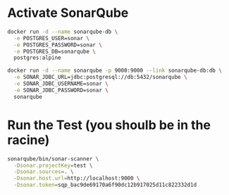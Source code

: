 
# Activate SonarQube

```bash
docker run -d --name sonarqube-db \
  -e POSTGRES_USER=sonar \
  -e POSTGRES_PASSWORD=sonar \
  -e POSTGRES_DB=sonarqube \
  postgres:alpine
```

```bash
docker run -d --name sonarqube -p 9000:9000 --link sonarqube-db:db \
  -e SONAR_JDBC_URL=jdbc:postgresql://db:5432/sonarqube \
  -e SONAR_JDBC_USERNAME=sonar \
  -e SONAR_JDBC_PASSWORD=sonar \
  sonarqube
```

# Run the Test (you shoulb be in the racine)

```bash
sonarqube/bin/sonar-scanner \
  -Dsonar.projectKey=test \
  -Dsonar.sources=. \
  -Dsonar.host.url=http://localhost:9000 \
  -Dsonar.token=sqp_bac9de69170a6f90dc12b917025d11c822332d1d
```
